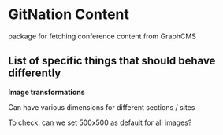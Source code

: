 # GitNation Content

package for fetching conference content from GraphCMS


## List of specific things that should behave differently

**Image transformations**

Can have various dimensions for different sections / sites

To check: can we set 500x500 as default for all images?
